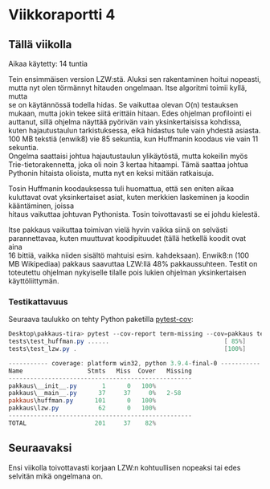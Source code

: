 # Viikkoraportti 4

## Tällä viikolla

Aikaa käytetty: 14 tuntia

Tein ensimmäisen version LZW:stä. Aluksi sen rakentaminen hoitui nopeasti, mutta nyt olen törmännyt hitauden ongelmaan. Itse algoritmi toimii kyllä, mutta  
se on käytännössä todella hidas. Se vaikuttaa olevan O(n) testauksen mukaan, mutta jokin tekee siitä erittäin hitaan. Edes ohjelman profilointi ei auttanut, sillä ohjelma näyttää pyörivän vain yksinkertaisissa kohdissa, kuten hajautustaulun tarkistuksessa, eikä hidastus tule vain yhdestä asiasta. 100 MB tekstiä (enwik8) vie 85 sekuntia, kun Huffmanin koodaus vie vain 11 sekuntia.  
Ongelma saattaisi johtua hajautustaulun ylikäytöstä, mutta kokeilin myös Trie-tietorakennetta, joka oli noin 3 kertaa hitaampi. Tämä saattaa johtua  
Pythonin hitaista olioista, mutta nyt en keksi mitään ratkaisuja.

Tosin Huffmanin koodauksessa tuli huomattua, että sen eniten aikaa kuluttavat ovat yksinkertaiset asiat, kuten merkkien laskeminen ja koodin kääntäminen, joissa  
hitaus vaikuttaa johtuvan Pythonista. Tosin toivottavasti se ei johdu kielestä.

Itse pakkaus vaikuttaa toimivan vielä hyvin vaikka siinä on selvästi parannettavaa, kuten muuttuvat koodipituudet (tällä hetkellä koodit ovat aina  
16 bittiä, vaikka niiden sisältö mahtuisi esim. kahdeksaan). Enwik8:n (100 MB Wikipediaa) pakkaus saavuttaa LZW:llä 48% pakkaussuhteen.
Testit on toteutettu ohjelman nykyiselle tilalle pois lukien ohjelman yksinkertaisen käyttöliittymän.

### Testikattavuus

Seuraava taulukko on tehty Python paketilla [pytest-cov](https://pypi.org/project/pytest-cov/):

```powershell
Desktop\pakkaus-tira> pytest --cov-report term-missing --cov=pakkaus tests/
tests\test_huffman.py ......                                [ 85%]
tests\test_lzw.py .                                         [100%]

----------- coverage: platform win32, python 3.9.4-final-0 -----------
Name                  Stmts   Miss  Cover   Missing
---------------------------------------------------
pakkaus\__init__.py       1      0   100%
pakkaus\__main__.py      37     37     0%   2-58
pakkaus\huffman.py      101      0   100%
pakkaus\lzw.py           62      0   100%
---------------------------------------------------
TOTAL                   201     37    82%
```

## Seuraavaksi

Ensi viikolla toivottavasti korjaan LZW:n kohtuullisen nopeaksi tai edes selvitän mikä ongelmana on.
